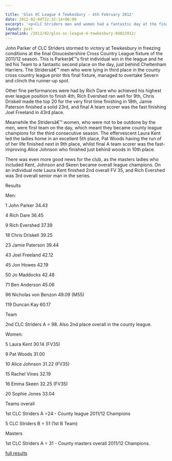 ```yaml
---

title: 'Glos XC League 4 Tewkesbury - 4th February 2012'
date: 2012-02-04T22:32:14+00:00
excerpt: '<p>CLC Striders men and women had a fantastic day at the final Gloucestershire County Cross Country League fixture of the 2011/2012 season held in freezing conditions.</p>'
layout: post
permalink: /2012/02/glos-xc-league-4-tewkesbury-04022012/
---
```

</p> 

John Parker of CLC Striders stormed to victory at Tewkesbury in freezing conditions at the final Gloucestershire Cross Country League fixture of the 2011/12 season. This is Parkerâ€™s first individual win in the league and he led his Team to a fantastic second place on the day, just behind Cheltenham Harriers. The Stridersâ€™ men who were lying in third place in the county cross country league prior this final fixture, managed to overtake Severn and clinch the runner-up spot.

Other fine performances were had by Rich Dare who achieved his highest ever league position to finish 4th, Rich Evershed ran well for 9th, Chris Driskell made the top 20 for the very first time finishing in 18th, Jamie Paterson finished a solid 23rd, and final A team scorer was the fast finishing Joel Freeland in 43rd place.

Meanwhile the Stridersâ€™ women, who were not to be outdone by the men, were first team on the day, which meant they became county league champions for the third consecutive season. The effervescent Laura Kent led the ladies home in an excellent 5th place, Pat Woods having the run of of her life finished next in 9th place, whilst final A team scorer was the fast-improving Alice Johnson who finished just behind woods in 10th place.

There was even more good news for the club, as the masters ladies who included Kent, Johnson and Skeen became overall league champions. On an individual note Laura Kent finished 2nd overall FV 35, and Rich Evershed was 3rd overall senior man in the series.

Results 

Men:

1 John Parker 34.43

4 Rich Dare 36.45

9 Rich Evershed 37.39

18 Chris Driskell 39.25

23 Jamie Paterson 39.44

43 Joel Freeland 42.12

45 Jon Howes 42.19

50 Jo Maddocks 42.48

71 Ben Anderson 45.06

96 Nicholas von Benzon 49.09 (M55)

119 Duncan Kay 60.17

Team

2nd CLC Striders A = 98. Also 2nd place overall in the county league.

Women:

5 Laura Kent 30.14 (FV35)

9 Pat Woods 31.00

10 Alice Johnson 31.22 (FV35)

15 Rachel Vines 32.19

16 Emma Skeen 32.25 (FV35)

20 Sophie Jones 33.04

Teams overall

1st CLC Striders A =24 - County league 2011/12 Champions

5 CLC Striders B = 51 (1st B Team)

Masters

1st CLC Striders A = 31 - County masters overall 2011/12 Champions.

<a href="/assets/pdf/results/glosleague4.pdf" target="_blank" rel="nofollow">full results</a>
